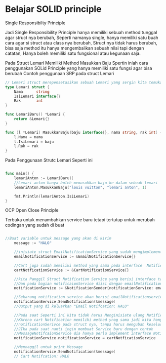 # Belajar SOLID principle 

Single Responsibilty Principle 

Jadi Single Responsibility Principle hanya memiliki sebuah method tunggal agar struct nya berubah,
Seperti namanya single, hanya memiliki satu buah cara agar si struct atau class nya berubah,
Struct nya tidak harus berubah, bisa saja method itu hanya mengembalikan sebuah nilai tapi dengan catatan,
Hanya boleh memiliki satu fungsional atau kegunaan saja.

Pada Struct Lemari Memiliki Method Masukkan Baju 
Spertin inlah cara penggunakan SOLid Principle yang hanya memiliki satu fungsi agar bisa berubah
Contoh penggunaan SRP pada struct Lemari
```go
// Lemari struct merepensetasikan sebuah Lemari yang sergin kita temukan di rumah
type Lemari struct {
	Nama      string
	IsiLemari interface{}
	Rak       int
}

func LemariBaru() *Lemari {
	return &Lemari{}
}

func (l *Lemari) MasukkanBaju(baju interface{}, nama string, rak int) {
	l.Nama = nama
	l.IsiLemari = baju
	l.Rak = rak
}
```

Pada Penggunaan Strutc Lemari Seperti ini
```go

func main() {
	lemariAnton := LemariBaru()
	//Lemari anton hanya boleh memasukkan baju ke dalam sebuah lemari
	lemariAnton.MasukkanBaju("louis vuitton", "lemari anton", 1)

	fmt.Println(lemariAnton.IsiLemari)
}
```


OCP
Open Close Principle

Terbuka untuk menambahkan service baru tetapi tertutup untuk merubah codingan yang sudah di buat 

```go

//Buat variable untuk message yang akan di kirim
	message := "HALO"

	//inisiate struct EmailNotificationService yang sudah mengimplementasi interface Notification
	emailNotificationService := &EmailNotificationService{}

	//Cart juga sudah memiliki method yang sama pada interface  Notification
	cartNotficationService := &CartNotificationService{}

	//kita Panggil Struct Notification Service yang berisi interface tadi
	//Dan pada bagian notificaionService diisi dengan emailNotificationService
	notificationService := &NotificationSender{notificationService: emailNotificationService}

	//Sekarang notification service akan berisi emailNotificationservice
	notificationService.SendNotification(&message)
	//Output yang di keluarkan "Email Notifcation: HALO"

	//Pada saat Seperti ini kita tidak harus Menginisiate ulang Notification Service karena kenapa?
	//KArena cart Notification memiliki method ynag sama jadi kita hanya harus mengubah
	//notificationSerivce pada struct nya, tanpa harus mengubah keseluruhan kode
	//JIka pada saat nanti ingin membuat Service baru dengan contoh
	//MessageNotifcaionService dia hanya perlu implement interface NotificationService
	notificationService.notificationService = cartNotficationService

	//Memnaggil untuk print Message
	notificationService.SendNotification(&message)
	// Cart Notifcation: HALO
```
